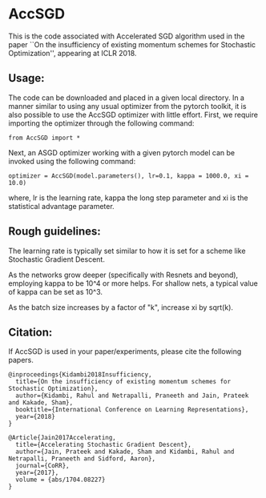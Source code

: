 # AccSGD
This is the code associated with Accelerated SGD algorithm used in the paper ``On the insufficiency of existing momentum schemes for Stochastic Optimization'', appearing at ICLR 2018. 

## Usage:

The code can be downloaded and placed in a given local directory. In a manner similar to using any usual optimizer from the pytorch toolkit, it is also possible to use the AccSGD optimizer with little effort.
First, we require importing the optimizer through the following command:

```
from AccSGD import *
```

Next, an ASGD optimizer working with a given pytorch model can be invoked using the following command:

```
optimizer = AccSGD(model.parameters(), lr=0.1, kappa = 1000.0, xi = 10.0)
```

where, lr is the learning rate, kappa the long step parameter and xi is the statistical advantage parameter.

## Rough guidelines: 

The learning rate is typically set similar to how it is set for a scheme like Stochastic Gradient Descent.

As the networks grow deeper (specifically with Resnets and beyond), employing kappa to be 10^4 or more helps. For shallow nets, a typical value of kappa can be set as 10^3.

As the batch size increases by a factor of "k", increase xi by sqrt(k).

## Citation:

If AccSGD is used in your paper/experiments, please cite the following papers.

```
@inproceedings{Kidambi2018Insufficiency,
  title={On the insufficiency of existing momentum schemes for Stochastic Optimization},
  author={Kidambi, Rahul and Netrapalli, Praneeth and Jain, Prateek and Kakade, Sham},
  booktitle={International Conference on Learning Representations},
  year={2018}
}

@Article{Jain2017Accelerating,
  title={Accelerating Stochastic Gradient Descent},
  author={Jain, Prateek and Kakade, Sham and Kidambi, Rahul and Netrapalli, Praneeth and Sidford, Aaron},
  journal={CoRR},
  year={2017},
  volume = {abs/1704.08227}
}
```